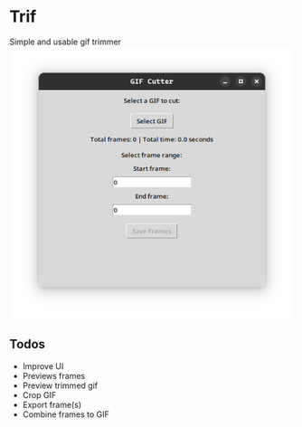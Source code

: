 # Trif

Simple and usable gif trimmer
![UI](screenshot.png)

## Todos

- Improve UI
- Previews frames
- Preview trimmed gif
- Crop GIF
- Export frame(s)
- Combine frames to GIF